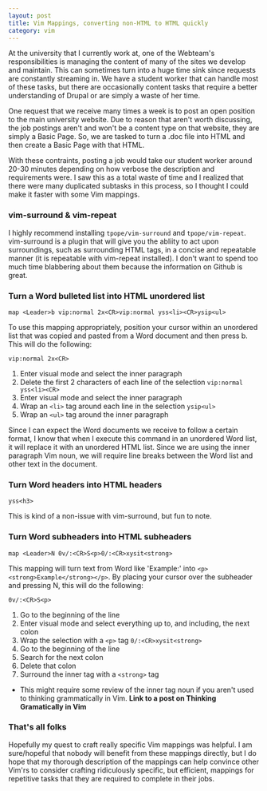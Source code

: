 ```yaml
---
layout: post
title: Vim Mappings, converting non-HTML to HTML quickly
category: vim
---
```


At the university that I currently work at, one of the Webteam's responsibilities is managing the content of many of the sites we develop and maintain. This can sometimes turn into a huge time sink since requests are constantly streaming in. We have a student worker that can handle most of these tasks, but there are occasionally content tasks that require a better understanding of Drupal or are simply a waste of her time.

One request that we receive many times a week is to post an open position to the main university website. Due to reason that aren't worth discussing, the job postings aren't and won't be a content type on that website, they are simply a Basic Page. So, we are tasked to turn a .doc file into HTML and then create a Basic Page with that HTML.

With these contraints, posting a job would take our student worker around 20-30 minutes depending on how verbose the description and requirements were. I saw this as a total waste of time and I realized that there were many duplicated subtasks in this process, so I thought I could make it faster with some Vim mappings.

### vim-surround & vim-repeat

I highly recommend installing `tpope/vim-surround` and `tpope/vim-repeat`. vim-surround is a plugin that will give you the abliity to act upon surroundings, such as surrounding HTML tags, in a concise and repeatable manner (it is repeatable with vim-repeat installed). I don't want to spend too much time blabbering about them because the information on Github is great.

### Turn a Word bulleted list into HTML unordered list

```vim
map <Leader>b vip:normal 2x<CR>vip:normal yss<li><CR>ysip<ul>
```

To use this mapping appropriately, position your cursor within an unordered list that was copied and pasted from a Word document and then press <Leader>b. This will do the following:

`vip:normal 2x<CR>`
1. Enter visual mode and select the inner paragraph
2. Delete the first 2 characters of each line of the selection
`vip:normal yss<li><CR>`
1. Enter visual mode and select the inner paragraph
2. Wrap an `<li>` tag around each line in the selection
`ysip<ul>`
1. Wrap an `<ul>` tag around the inner paragraph

Since I can expect the Word documents we receive to follow a certain format, I know that when I execute this command in an unordered Word list, it will replace it with an unordered HTML list. Since we are using the inner paragraph Vim noun, we will require line breaks between the Word list and other text in the document.

### Turn Word headers into HTML headers

```vim
yss<h3>
```

This is kind of a non-issue with vim-surround, but fun to note. 

### Turn Word subheaders into HTML subheaders

```vim
map <Leader>N 0v/:<CR>S<p>0/:<CR>xysit<strong>
```

This mapping will turn text from Word like 'Example:' into `<p><strong>Example</strong></p>`. By placing your cursor over the subheader and pressing <Leader>N, this will do the following:


`0v/:<CR>S<p>`
1. Go to the beginning of the line
2. Enter visual mode and select everything up to, and including, the next colon
3. Wrap the selection with a `<p>` tag
`0/:<CR>xysit<strong>`
1. Go to the beginning of the line
2. Search for the next colon
3. Delete that colon
4. Surround the inner tag with a `<strong>` tag
  * This might require some review of the inner tag noun if you aren't used to thinking grammatically in Vim. **Link to a post on Thinking Gramatically in Vim**

### That's all folks

Hopefully my quest to craft really specific Vim mappings was helpful. I am sure/hopeful that nobody will benefit from these mappings directly, but I do hope that my thorough description of the mappings can help convince other Vim'rs to consider crafting ridiculously specific, but efficient, mappings for repetitive tasks that they are required to complete in their jobs.
